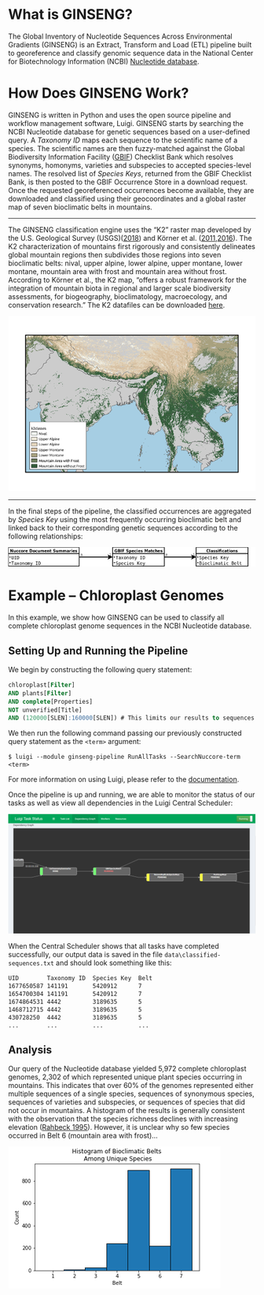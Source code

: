 # What is GINSENG?
The Global Inventory of Nucleotide Sequences Across Environmental Gradients (GINSENG) is an Extract, Transform and Load (ETL) pipeline built to georeference and classify genomic sequence data in the National Center for Biotechnology Information (NCBI) [Nucleotide database][3].

# How Does GINSENG Work?
GINSENG is written in Python and uses the open source pipeline and workflow management software, Luigi. GINSENG starts by searching the NCBI Nucleotide database for genetic sequences based on a user-defined query. A *Taxonomy ID* maps each sequence to the scientific name of a species. The scientific names are then fuzzy-matched against the Global Biodiversity Information Facility ([GBIF][4]) Checklist Bank which resolves synonyms, homonyms, varieties and subspecies to accepted species-level names. The resolved list of *Species Keys*, returned from the GBIF Checklist Bank, is then posted to the GBIF Occurrence Store in a download request. Once the requested georeferenced occurrences become available, they are downloaded and classified using their geocoordinates and a global raster map of seven bioclimatic belts in mountains.

---
The GINSENG classification engine uses the “K2” raster map developed by the U.S. Geological Survey (USGS)([2018][1]) and Körner et al. ([2011][8],[2016][2]). The K2 characterization of mountains first rigorously and consistently delineates global mountain regions then subdivides those regions into seven bioclimatic belts: nival, upper alpine, lower alpine, upper montane, lower montane, mountain area with frost and mountain area without frost. According to Körner et al., the K2 map, “offers a robust framework for the integration of mountain biota in regional and larger scale biodiversity assessments, for biogeography, bioclimatology, macroecology, and conservation research.” The K2 datafiles can be downloaded [here][5].

![K2 Raster Map](https://github.com/bfeinsilver/ginseng/blob/master/map-large.png)

---

In the final steps of the pipeline, the classified occurrences are aggregated by *Species Key* using the most frequently occurring bioclimatic belt and linked back to their corresponding genetic sequences according to the following relationships:

![Relationship Diagram](https://github.com/bfeinsilver/ginseng/blob/master/relationship-diagram.png)

# Example – Chloroplast Genomes
In this example, we show how GINSENG can be used to classify all complete chloroplast genome sequences in the NCBI Nucleotide
database.
## Setting Up and Running the Pipeline
We begin by constructing the following query statement:
```sql
chloroplast[Filter]
AND plants[Filter]
AND complete[Properties]
NOT unverified[Title]
AND (120000[SLEN]:160000[SLEN]) # This limits our results to sequences between 120-160 Kbp.
```
We then run the following command passing our previously constructed query statement as the `<term>` argument:
```
$ luigi --module ginseng-pipeline RunAllTasks --SearchNuccore-term <term>
```
For more information on using Luigi, please refer to the [documentation][6].

Once the pipeline is up and running, we are able to monitor the status of our tasks as well as view all dependencies in the Luigi Central Scheduler:

![Dependency Graph](https://github.com/bfeinsilver/ginseng/blob/master/dependency-graph-screenshot.PNG)

When the Central Scheduler shows that all tasks have completed successfully, our output data is saved in the file `data\classified-sequences.txt` and should look something like this:

```
UID        Taxonomy ID  Species Key  Belt
1677650587 141191       5420912      7
1654700304 141191       5420912      7
1674864531 4442         3189635      5
1468712715 4442         3189635      5
430728250  4442         3189635      5
...        ...          ...          ...
```

## Analysis
Our query of the Nucleotide database yielded 5,972 complete chloroplast genomes, 2,302 of which represented unique plant species occurring in mountains. This indicates that over 60% of the genomes represented either multiple sequences of a single species, sequences of synonymous species, sequences of varieties and subspecies, or sequences of species that did not occur in mountains. A histogram of the results is generally consistent with the observation that the species richness declines with increasing elevation ([Rahbeck 1995][7]). However, it is unclear why so few species occurred in Belt 6 (mountain area with frost)...

![Histogram](https://github.com/bfeinsilver/ginseng/blob/master/hist.png)

[1]: https://bioone.org/journals/Mountain-Research-and-Development/volume-38/issue-3/MRD-JOURNAL-D-17-00107.1/A-New-High-Resolution-Map-of-World-Mountains-and-an/10.1659/MRD-JOURNAL-D-17-00107.1.full

[2]: https://link.springer.com/article/10.1007/s00035-016-0182-6

[3]: https://www.ncbi.nlm.nih.gov/nucleotide

[4]: https://www.gbif.org

[5]: https://rmgsc.cr.usgs.gov/outgoing/ecosystems/Global

[6]: https://luigi.readthedocs.io/en/stable

[7]: https://doi.org/10.1111/j.1600-0587.1995.tb00341.x

[8]: https://link.springer.com/article/10.1007%2Fs00035-011-0094-4
